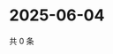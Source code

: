 # 2025-06-04

共 0 条

<!-- BEGIN ZHIHUQUESTIONS -->
<!-- 最后更新时间 Wed Jun 04 2025 15:11:54 GMT+0800 (China Standard Time) -->

<!-- END ZHIHUQUESTIONS -->
